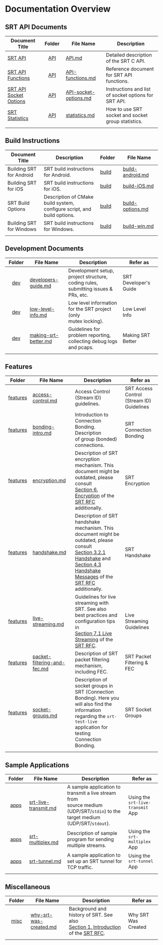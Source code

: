 # Documentation Overview

<!-- - [SRT API Documents](#srt-api-documents)
- [Build Instructions](#build-instructions)
- [Development Documents](#development-documents)
- [Features](#features)
- [Sample Applications](#sample-applications)
- [Miscellaneous](#miscellaneous) -->

## SRT API Documents

| Document Title                                      |            Folder             | File Name                                          | Description                                          |
| --------------------------------------------------- | :---------------------------: | -------------------------------------------------- | ---------------------------------------------------- |
| [SRT API](API/API.md)                               |          [API](API/)          | [API.md](API/API.md)                               | Detailed description of the SRT C API.               |
| [SRT API Functions](API/API-functions.md)           |          [API](API/)          | [API-functions.md](API/API-functions.md)           | Reference document for SRT API functions.            |
| [SRT API Socket Options](API/API-socket-options.md) |          [API](API/)          | [API-socket-options.md](API/API-socket-options.md) | Instructions and list of socket options for SRT API. |
| [SRT Statistics](API/statistics.md)                 |          [API](API/)          | [statistics.md](API/statistics.md)                 | How to use SRT socket and socket group statistics.   |
| <img width=200px height=1px/>                       | <img width=100px height=1px/> | <img width=200px height=1px/>                      | <img width=500px height=1px/>                        |

## Build Instructions

| Document Title                | Description                                                  | Folder                        | File Name                                  |
| ----------------------------- | ------------------------------------------------------------ | :---------------------------- | ------------------------------------------ |
| Building SRT for Android      | SRT build instructions for Android.                          | [build](build/)               | [build-android.md](build/build-android.md) |
| Building SRT for iOS          | SRT build instructions for iOS.                              | [build](build/)               | [build-iOS.md](build/build-iOS.md)         |
| SRT Build Options             | Description of CMake build system, configure script, and<br />build options. | [build](build/)               | [build-options.md](build/build-options.md) |
| Building SRT for Windows      | SRT build instructions for Windows.                          | [build](build/)               | [build-win.md](build/build-win.md)         |
| <img width=200px height=1px/> | <img width=500px height=1px/>                                | <img width=100px height=1px/> | <img width=200px height=1px/>              |

## Development Documents

|            Folder             | File Name                                        | Description                                                  | Refer as                      |
| :---------------------------: | ------------------------------------------------ | ------------------------------------------------------------ | ----------------------------- |
|          [dev](dev/)          | [developers-guide.md](dev/developers-guide.md)   | Development setup, project structure, coding rules,<br />submitting issues & PRs, etc. | SRT Developer's Guide         |
|          [dev](dev/)          | [low-level-info.md](dev/low-level-info.md)       | Low level information for the SRT project (only<br />mutex locking). | Low Level Info                |
|          [dev](dev/)          | [making-srt-better.md](dev/making-srt-better.md) | Guidelines for problem reporting, collecting debug logs<br />and pcaps. | Making SRT Better             |
| <img width=100px height=1px/> | <img width=200px height=1px/>                    | <img width=500px height=1px/>                                | <img width=200px height=1px/> |

## Features

|            Folder             | File Name                                                    | Description                                                  | Refer as                                       |
| :---------------------------: | ------------------------------------------------------------ | ------------------------------------------------------------ | ---------------------------------------------- |
|     [features](features/)     | [access-control.md](features/access-control.md)              | Access Control (Stream ID) guidelines.                       | SRT Access Control<br />(Stream ID) Guidelines |
|     [features](features/)     | [bonding-intro.md](features/bonding-intro.md)                | Introduction to Connection Bonding. Description<br />of group (bonded) connections. | SRT Connection Bonding                         |
|     [features](features/)     | [encryption.md](features/encryption.md)                      | Description of SRT encryption mechanism. This<br />document might be outdated, please consult<br />[Section 6. Encryption](https://datatracker.ietf.org/doc/html/draft-sharabayko-srt-00#section-6) of the [SRT RFC](https://datatracker.ietf.org/doc/html/draft-sharabayko-srt-00) additionally. | SRT Encryption                                 |
|     [features](features/)     | [handshake.md](features/handshake.md)                        | Description of SRT handshake mechanism. This<br />document might be outdated, please consult<br />[Section 3.2.1 Handshake](https://datatracker.ietf.org/doc/html/draft-sharabayko-srt-00#section-3.2.1) and<br />[Section 4.3 Handshake Messages](https://datatracker.ietf.org/doc/html/draft-sharabayko-srt-00#section-4.3) of the<br />[SRT RFC](https://datatracker.ietf.org/doc/html/draft-sharabayko-srt-00) additionally. | SRT Handshake                                  |
|     [features](features/)     | [live-streaming.md](features/live-streaming.md)              | Guidelines for live streaming with SRT. See also<br />best practices and configuration tips in<br />[Section 7.1 Live Streaming](https://datatracker.ietf.org/doc/html/draft-sharabayko-srt-00#section-7.1) of the [SRT RFC](https://datatracker.ietf.org/doc/html/draft-sharabayko-srt-00). | Live Streaming<br />Guidelines                 |
|     [features](features/)     | [packet-filtering-and-fec.md](features/packet-filtering-and-fec.md) | Description of SRT packet filtering mechanism,<br />including FEC. | SRT Packet<br />Filtering & FEC                |
|     [features](features/)     | [socket-groups.md](features/socket-groups.md)                | Description of socket groups in SRT (Connection<br />Bonding). Here you will also find the information<br />regarding the `srt-test-live` application for testing<br />Connection Bonding. | SRT Socket Groups                              |
| <img width=100px height=1px/> | <img width=200px height=1px/>                                | <img width=500px height=1px/>                                | <img width=200px height=1px/>                  |

## Sample Applications

|            Folder             | File Name                                         | Description                                                  | Refer as                               |
| :---------------------------: | ------------------------------------------------- | ------------------------------------------------------------ | -------------------------------------- |
|         [apps](apps/)         | [srt-live-transmit.md](apps/srt-live-transmit.md) | A sample application to transmit a live stream from<br />source medium (UDP/SRT/`stdin`) to the target medium<br />(UDP/SRT/`stdout`). | Using the<br />`srt-live-transmit` App |
|         [apps](apps/)         | [srt-multiplex.md](apps/srt-multiplex.md)         | Description of sample program for sending multiple streams.  | Using the<br />`srt-multiplex` App     |
|         [apps](apps/)         | [srt-tunnel.md](apps/srt-tunnel.md)               | A sample application to set up an SRT tunnel for TCP traffic. | Using the<br />`srt-tunnel` App        |
| <img width=100px height=1px/> | <img width=200px height=1px/>                     | <img width=500px height=1px/>                                | <img width=200px height=1px/>          |

## Miscellaneous

|            Folder             | File Name                                             | Description                                                  | Refer as                      |
| :---------------------------: | ----------------------------------------------------- | ------------------------------------------------------------ | ----------------------------- |
|         [misc](misc/)         | [why-srt-was-created.md](misc/why-srt-was-created.md) | Background and history of SRT. See also<br />[Section 1. Introduction](https://datatracker.ietf.org/doc/html/draft-sharabayko-srt-00#section-1) of the [SRT RFC](https://datatracker.ietf.org/doc/html/draft-sharabayko-srt-00). | Why SRT Was Created           |
| <img width=100px height=1px/> | <img width=200px height=1px/>                         | <img width=500px height=1px/>                                | <img width=200px height=1px/> |
